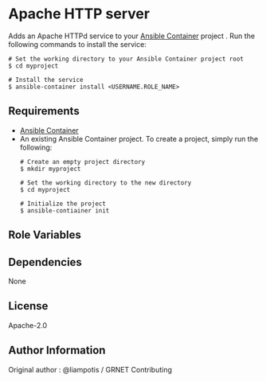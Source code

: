 # Apache HTTP server

Adds an Apache HTTPd service to your [Ansible Container](https://github.com/ansible/ansible-container) project . Run the following commands
to install the service:

```
# Set the working directory to your Ansible Container project root
$ cd myproject

# Install the service
$ ansible-container install <USERNAME.ROLE_NAME>
```

## Requirements

- [Ansible Container](https://github.com/ansible/ansible-container)
- An existing Ansible Container project. To create a project, simply run the following:
    ```
    # Create an empty project directory
    $ mkdir myproject

    # Set the working directory to the new directory
    $ cd myproject

    # Initialize the project
    $ ansible-contiainer init
    ```



## Role Variables


## Dependencies

None

## License

Apache-2.0

## Author Information

Original author : @liampotis / GRNET
Contributing 